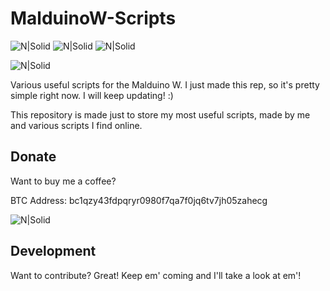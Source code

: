 # MalduinoW-Scripts
![N|Solid](https://img.shields.io/github/last-commit/v3lip/MalduinoW-Scripts)
![N|Solid](https://img.shields.io/github/followers/v3lip?style=social)
![N|Solid](https://img.shields.io/github/all-contributors/v3lip/MalduinoW-Scripts/master)

![N|Solid](https://i.imgur.com/E5ltGFC.png)

Various useful scripts for the Malduino W.
I just made this rep, so it's pretty simple right now. I will keep updating! :)

This repository is made just to store my most useful scripts, made by me and various scripts I find online.
## Donate

Want to buy me a coffee?

BTC Address: bc1qzy43fdpqryr0980f7qa7f0jq6tv7jh05zahecg

![N|Solid](https://i.imgur.com/gSTg1Jk.png)


## Development

Want to contribute? Great!
Keep em' coming and I'll take a look at em'!
